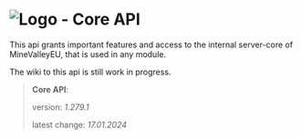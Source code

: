 # ![Logo](https://cdn.minevalley.eu/branding/logo_64px_cropped.png) - Core API 
This api grants important features and access to the internal server-core of MineValleyEU, that is used in any module.

The wiki to this api is still work in progress.

> **Core API**:
>
> version: _1.279.1_
>
> latest change: _17.01.2024_
